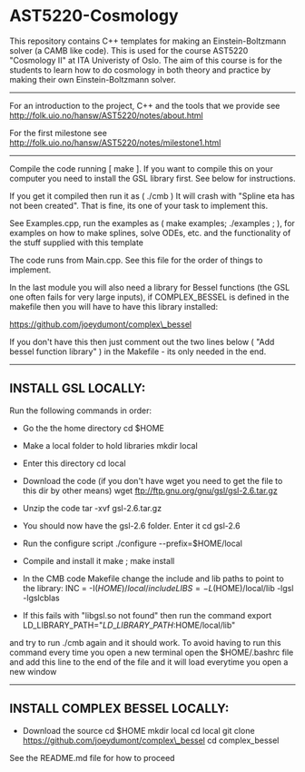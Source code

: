 # AST5220-Cosmology

This repository contains C++ templates for making an Einstein-Boltzmann solver (a CAMB like code). This is used for the course AST5220 "Cosmology II" at ITA Univeristy of Oslo. The aim of this course is for the students to learn how to do cosmology in both theory and practice by making their own Einstein-Boltzmann solver.

---

For an introduction to the project, C++ and the tools that we provide see http://folk.uio.no/hansw/AST5220/notes/about.html

For the first milestone see http://folk.uio.no/hansw/AST5220/notes/milestone1.html

---

Compile the code running [ make ]. If you want to compile this on your computer you need to install the GSL library first. See below for instructions.

If you get it compiled then run it as ( ./cmb ) It will crash with "Spline eta has not been created". That is fine, its one of your task to implement this.

See Examples.cpp, run the examples as ( make examples; ./examples ; ), for examples on how to make splines, solve ODEs, etc.
and the functionality of the stuff supplied with this template

The code runs from Main.cpp. See this file for the order of things to implement.

In the last module you will also need a library for Bessel functions (the GSL one often fails for very large inputs), if 
COMPLEX\_BESSEL is defined in the makefile then you will have to have this library installed:

https://github.com/joeydumont/complex\_bessel

If you don't have this then just comment out the two lines below ( "Add bessel function library" ) in the Makefile - its only needed in the end.

---
INSTALL GSL LOCALLY:
---

Run the following commands in order:

- Go the the home directory
cd $HOME

- Make a local folder to hold libraries
mkdir local

- Enter this directory
cd local

- Download the code (if you don't have wget you need to get the file to this dir by other means)
wget ftp://ftp.gnu.org/gnu/gsl/gsl-2.6.tar.gz

- Unzip the code
tar -xvf gsl-2.6.tar.gz

- You should now have the gsl-2.6 folder. Enter it
cd gsl-2.6

- Run the configure script
./configure --prefix=$HOME/local

- Compile and install it
make ; make install

- In the CMB code Makefile change the include and lib paths to point to the library:
INC  = -I$(HOME)/local/include
LIBS = -L$(HOME)/local/lib -lgsl -lgslcblas

- If this fails with "libgsl.so not found" then run the command
export LD\_LIBRARY\_PATH="$LD\_LIBRARY\_PATH:$HOME/local/lib"

and try to run ./cmb again and it should work. To avoid having
to run this command every time you open a new terminal open
the $HOME/.bashrc file and add this line to the end of the file
and it will load everytime you open a new window

---
INSTALL COMPLEX BESSEL LOCALLY:
---

- Download the source
cd $HOME
mkdir local
cd local
git clone https://github.com/joeydumont/complex\_bessel
cd complex\_bessel

See the README.md file for how to proceed

